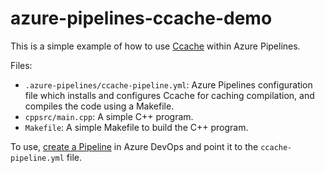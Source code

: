 # azure-pipelines-ccache-demo

This is a simple example of how to use [Ccache](https://ccache.dev/) within Azure Pipelines.

Files:

- `.azure-pipelines/ccache-pipeline.yml`: Azure Pipelines configuration file which installs and configures Ccache for caching compilation, and compiles the code using a Makefile.
- `cppsrc/main.cpp`: A simple C++ program.
- `Makefile`: A simple Makefile to build the C++ program.

To use, [create a Pipeline](https://learn.microsoft.com/en-us/azure/devops/pipelines/create-first-pipeline?view=azure-devops&tabs=java%2Ctfs-2018-2%2Cbrowser) in Azure DevOps and point it to the `ccache-pipeline.yml` file.
